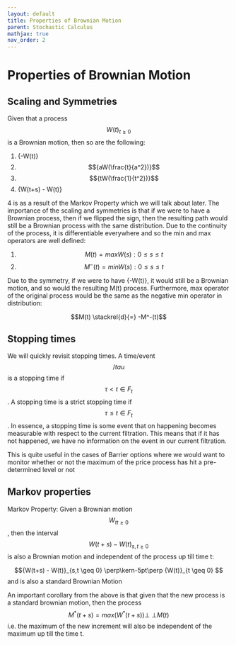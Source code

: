 ```yaml
---
layout: default
title: Properties of Brownian Motion
parent: Stochastic Calculus
mathjax: true
nav_order: 2
---
```

# Properties of Brownian Motion
## Scaling and Symmetries
Given that a process $${W(t)}_{t \geq 0}$$ is a Brownian motion, then so are the following:
1. {-W(t)}
2. $${aW(\frac{t}{a^2})}$$
3. $${tW(\frac{1}{t^2})}$$
4. {W(t+s) - W(t)}

4 is as a result of the Markov Property which we will talk about later. The importance of the scaling and symmetries is that if we were to have a Brownian process, then if we flipped the sign, then the resulting path would still be a Brownian process with the same distribution. Due to the continuity of the process, it is differentiable everywhere and so the min and max operators are well defined:

1. $$M(t) = max {W(s): 0 \leq s \leq t}$$
2. $$M^-(t) = min {W(s): 0 \leq s \leq t}$$

Due to the symmetry, if we were to have {-W(t)}, it would still be a Brownian motion, and so would the resulting M(t) process. Furthermore, max operator of the original process would be the same as the negative min operator in distribution:

$$M(t) \stackrel{d}{=} -M^-(t)$$

## Stopping times
We will quickly revisit stopping times. A time/event $$/tau$$ is a stopping time if $${\tau < t} \in F_t$$. A stopping time is a strict stopping time if $${\tau \leq t} \in F_t$$. In essence, a stopping time is some event that on happening becomes measurable with respect to the current filtration. This means that if it has not happened, we have no information on the event in our current filtration.

This is quite useful in the cases of Barrier options where we would want to monitor whether or not the maximum of the price process has hit a pre-determined level or not

## Markov properties
Markov Property:
Given a Brownian motion $$ {W_t}_{t \geq 0} $$, then the interval $$ {W(t+s) -  W(t)}_{s,t \geq 0} $$ is also a Brownian motion and independent of the process up till time t:

$${W(t+s) -  W(t)}_{s,t \geq 0} \perp\kern-5pt\perp {W(t)}_{t \geq 0} $$ and is also a standard Brownian Motion

An important corollary from the above is that given that the new process is a standard brownian motion, then the process $$M^*(t+s) = max (W^*(t+s)) {\perp \!\!\! \perp} M(t)$$ i.e. the maximum of the new increment will also be independent of the maximum up till the time t.
